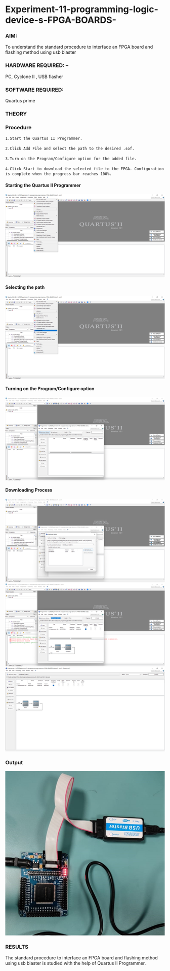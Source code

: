 # Experiment-11-programming-logic-device-s-FPGA-BOARDS-
 ### AIM: 
 To understand the standard procedure to interface an FPGA board and flashing method using usb blaster 
### HARDWARE REQUIRED:  – 
PC, Cyclone II , USB flasher
### SOFTWARE REQUIRED:   
Quartus prime
### THEORY 

### Procedure 
```
1.Start the Quartus II Programmer.

2.Click Add File and select the path to the desired .sof.

3.Turn on the Program/Configure option for the added file.

4.Click Start to download the selected file to the FPGA. Configuration is complete when the progress bar reaches 100%.
```
#### Starting the Quartus II Programmer
![op](./ex1.png)
#### Selecting the path 
![op](./ex2.png)
#### Turning on the Program/Configure option
![op](./ex3.png)
#### Downloading Process
![op](./ex5.png)
![op](./ex6.png)
![op](./ex7.png)

### Output
![op](./opp.jpeg)
### RESULTS 
The standard procedure to interface an FPGA board and flashing method using usb blaster is studied with the help of Quartus II Programmer.